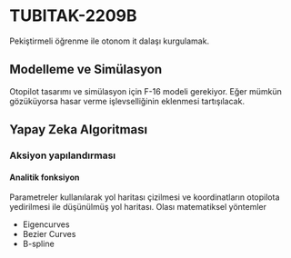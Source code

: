 # TUBITAK-2209B

Pekiştirmeli öğrenme ile otonom it dalaşı kurgulamak.

## Modelleme ve Simülasyon

Otopilot tasarımı ve simülasyon için F-16 modeli gerekiyor. Eğer mümkün
gözüküyorsa hasar verme işlevselliğinin eklenmesi tartışılacak.

## Yapay Zeka Algoritması

### Aksiyon yapılandırması

#### Analitik fonksiyon

Parametreler kullanılarak yol haritası çizilmesi ve koordinatların otopilota
yedirilmesi ile düşünülmüş yol haritası. Olası matematiksel yöntemler
- Eigencurves
- Bezier Curves
- B-spline
